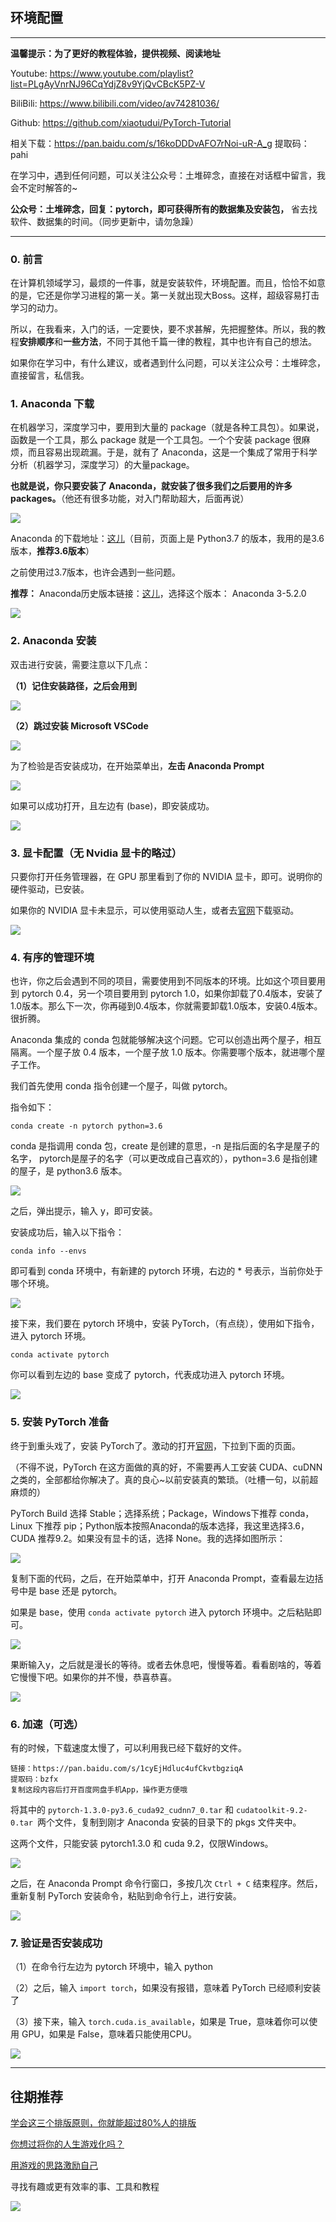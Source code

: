 ## 环境配置

---

**温馨提示：为了更好的教程体验，提供视频、阅读地址**

Youtube:   https://www.youtube.com/playlist?list=PLgAyVnrNJ96CqYdjZ8v9YjQvCBcK5PZ-V 

BiliBili:  https://www.bilibili.com/video/av74281036/ 

Github:  https://github.com/xiaotudui/PyTorch-Tutorial 

相关下载：https://pan.baidu.com/s/16koDDDvAFO7rNoi-uR-A_g 提取码：pahi 

在学习中，遇到任何问题，可以关注公众号：土堆碎念，直接在对话框中留言，我会不定时解答的~

**公众号：土堆碎念，回复：pytorch，即可获得所有的数据集及安装包，** 省去找软件、数据集的时间。（同步更新中，请勿急躁）

---

### 0. 前言

在计算机领域学习，最烦的一件事，就是安装软件，环境配置。而且，恰恰不如意的是，它还是你学习进程的第一关。第一关就出现大Boss。这样，超级容易打击学习的动力。

所以，在我看来，入门的话，一定要快，要不求甚解，先把握整体。所以，我的教程**安排顺序**和**一些方法**，不同于其他千篇一律的教程，其中也许有自己的想法。

如果你在学习中，有什么建议，或者遇到什么问题，可以关注公众号：土堆碎念，直接留言，私信我。

### 1. Anaconda 下载

在机器学习，深度学习中，要用到大量的 package（就是各种工具包）。如果说，函数是一个工具，那么 package 就是一个工具包。一个个安装 package 很麻烦，而且容易出现疏漏。于是，就有了 Anaconda，这是一个集成了常用于科学分析（机器学习，深度学习）的大量package。

**也就是说，你只要安装了 Anaconda，就安装了很多我们之后要用的许多packages。**（他还有很多功能，对入门帮助超大，后面再说）

![](https://pic.superbed.cn/item/5dbac559bd461d945a86663a.png)

Anaconda 的下载地址：[这儿]( https://www.anaconda.com/distribution/ )（目前，页面上是 Python3.7 的版本，我用的是3.6版本，**推荐3.6版本**）

之前使用过3.7版本，也许会遇到一些问题。

**推荐：** Anaconda历史版本链接：[这儿]( https://repo.continuum.io/archive/ )，选择这个版本： Anaconda 3-5.2.0

![](https://pic.superbed.cn/item/5dbac43cbd461d945a86368a.png)

### 2. Anaconda 安装

双击进行安装，需要注意以下几点：

**（1）记住安装路径，之后会用到**

![](https://pic.superbed.cn/item/5dbac5cebd461d945a86794f.png)



**（2）跳过安装 Microsoft VSCode**

![](https://pic.superbed.cn/item/5dbac679bd461d945a868bad.png)

为了检验是否安装成功，在开始菜单出，**左击 Anaconda Prompt**

![](https://pic.superbed.cn/item/5dbac6c4bd461d945a8693d1.png)

如果可以成功打开，且左边有 (base)，即安装成功。

![](https://pic.superbed.cn/item/5dbac72ebd461d945a869f93.png)

### 3. 显卡配置（无 Nvidia 显卡的略过）

只要你打开任务管理器，在 GPU 那里看到了你的 NVIDIA 显卡，即可。说明你的硬件驱动，已安装。

如果你的 NVIDIA 显卡未显示，可以使用驱动人生，或者去[官网](  https://www.nvidia.cn/Download/index.aspx?lang=cn  )下载驱动。

![](https://pic.superbed.cn/item/5dbac97dbd461d945a86c899.png)

### 4. 有序的管理环境

也许，你之后会遇到不同的项目，需要使用到不同版本的环境。比如这个项目要用到 pytorch 0.4，另一个项目要用到 pytorch 1.0，如果你卸载了0.4版本，安装了1.0版本。那么下一次，你再碰到0.4版本，你就需要卸载1.0版本，安装0.4版本。很折腾。

Anaconda 集成的 conda 包就能够解决这个问题。它可以创造出两个屋子，相互隔离。一个屋子放 0.4 版本，一个屋子放 1.0 版本。你需要哪个版本，就进哪个屋子工作。

我们首先使用 conda 指令创建一个屋子，叫做 pytorch。

指令如下：

```
conda create -n pytorch python=3.6
```
conda 是指调用 conda 包，create 是创建的意思，-n 是指后面的名字是屋子的名字， pytorch是屋子的名字（可以更改成自己喜欢的），python=3.6 是指创建的屋子，是 python3.6 版本。

![](https://pic.superbed.cn/item/5dbacec6bd461d945a87395f.png)

之后，弹出提示，输入 y，即可安装。

安装成功后，输入以下指令：

```
conda info --envs
```

即可看到 conda 环境中，有新建的 pytorch 环境，右边的 * 号表示，当前你处于哪个环境。

![](https://pic.superbed.cn/item/5dbad001bd461d945a87470c.png)

接下来，我们要在 pytorch 环境中，安装 PyTorch，（有点绕），使用如下指令，进入 pytorch 环境。

```
conda activate pytorch
```

你可以看到左边的 base 变成了 pytorch，代表成功进入 pytorch 环境。

![](https://pic.superbed.cn/item/5dbad08ebd461d945a874e96.png)

### 5. 安装 PyTorch 准备

终于到重头戏了，安装 PyTorch了。激动的打开[官网]( https://pytorch.org/ )，下拉到下面的页面。

（不得不说，PyTorch 在这方面做的真的好，不需要再人工安装 CUDA、cuDNN 之类的，全部都给你解决了。真的良心~以前安装真的繁琐。（吐槽一句，以前超麻烦的）

PyTorch Build 选择 Stable；选择系统；Package，Windows下推荐 conda，Linux 下推荐 pip；Python版本按照Anaconda的版本选择，我这里选择3.6，CUDA 推荐9.2。如果没有显卡的话，选择 None。我的选择如图所示：

![](https://pic.superbed.cn/item/5dbacbfabd461d945a86e9cb.png)

复制下面的代码，之后，在开始菜单中，打开 Anaconda Prompt，查看最左边括号中是 base 还是 pytorch。

如果是 base，使用 `conda activate pytorch` 进入 pytorch 环境中。之后粘贴即可。

![](https://pic.superbed.cn/item/5dbad0d2bd461d945a875203.png)

果断输入y，之后就是漫长的等待。或者去休息吧，慢慢等着。看看剧啥的，等着它慢慢下吧。如果你的并不慢，恭喜恭喜。

![](https://pic.superbed.cn/item/5dbc38a5bd461d945adee566.png)

### 6. 加速（可选）

有的时候，下载速度太慢了，可以利用我已经下载好的文件。

```
链接：https://pan.baidu.com/s/1cyEjHdluc4ufCkvtbgziqA 
提取码：bzfx 
复制这段内容后打开百度网盘手机App，操作更方便哦
```



将其中的 `pytorch-1.3.0-py3.6_cuda92_cudnn7_0.tar` 和 `cudatoolkit-9.2-0.tar `两个文件，复制到刚才 Anaconda 安装的目录下的 pkgs 文件夹中。

这两个文件，只能安装 pytorch1.3.0 和 cuda 9.2，仅限Windows。

![](https://pic.superbed.cn/item/5dbc4488bd461d945adfb217.png)

之后，在 Anaconda Prompt 命令行窗口，多按几次 `Ctrl + C` 结束程序。然后，重新复制 PyTorch 安装命令，粘贴到命令行上，进行安装。

![](https://pic.superbed.cn/item/5dbacbfabd461d945a86e9cb.png)

### 7. 验证是否安装成功

（1）在命令行左边为 pytorch 环境中，输入 python

（2）之后，输入 `import torch`，如果没有报错，意味着 PyTorch 已经顺利安装了

（3）接下来，输入 `torch.cuda.is_available`，如果是 True，意味着你可以使用 GPU，如果是 False，意味着只能使用CPU。

![](https://pic.superbed.cn/item/5dbc45aabd461d945adfbf75.png)

---

## 往期推荐

[学会这三个排版原则，你就能超过80%人的排版](http://mp.weixin.qq.com/s?__biz=MzIxNDEwMzg3Mw==&mid=501968870&idx=1&sn=400094c6e5709a14fddcd2deba09d866&chksm=0fb36dc838c4e4dea98f3cde1ff717bea67e4e1ebda40b064cd33e9ef259fa19eba45117e1e4#rd)

[你想过将你的人生游戏化吗？](http://mp.weixin.qq.com/s?__biz=MzIxNDEwMzg3Mw==&mid=501968679&idx=1&sn=e90c796b3bfb7d901be333cd86199e56&chksm=0fb36d0938c4e41fbac4a459907029cc1d4855fba1a172af93d2f185b7dab9bf30c51ac72d41#rd)

[用游戏的思路激励自己](http://mp.weixin.qq.com/s?__biz=MzIxNDEwMzg3Mw==&mid=501968703&idx=1&sn=c1fa79d8b13ab7fae11ea0d72b80e4d3&chksm=0fb36d1138c4e407a625fea5211f50083dbdfa5dde2eb1d179e18c8de0c36e3f3eaab35377f2#rd)

寻找有趣或更有效率的事、工具和教程

![](https://ae01.alicdn.com/kf/H20c6f97f5b1540cabe93eb3d55f17bcdw.jpg)

